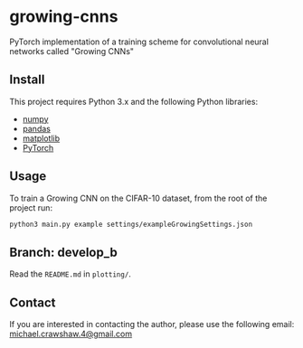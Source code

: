 # growing-cnns
PyTorch implementation of a training scheme for convolutional neural networks called "Growing CNNs"

## Install
This project requires Python 3.x and the following Python libraries:

- [numpy](http://www.numpy.org/)
- [pandas](https://pandas.pydata.org/)
- [matplotlib](https://matplotlib.org/)
- [PyTorch](https://www.pytorch.org/) 

## Usage

To train a Growing CNN on the CIFAR-10 dataset, from the root of the project run:
```bash
python3 main.py example settings/exampleGrowingSettings.json
```

## Branch: develop\_b
Read the `README.md` in `plotting/`. 

## Contact
If you are interested in contacting the author, please use the following email: michael.crawshaw.4@gmail.com
